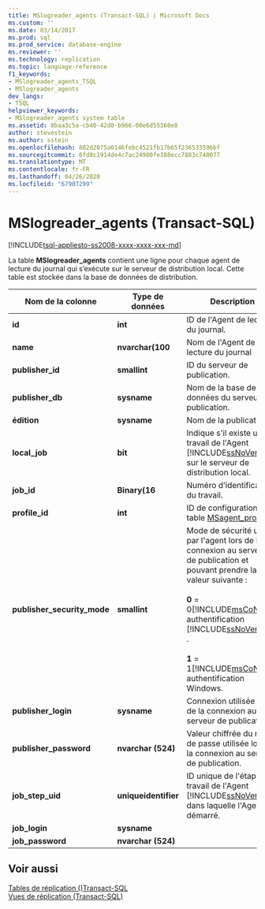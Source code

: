 ```yaml
---
title: MSlogreader_agents (Transact-SQL) | Microsoft Docs
ms.custom: ''
ms.date: 03/14/2017
ms.prod: sql
ms.prod_service: database-engine
ms.reviewer: ''
ms.technology: replication
ms.topic: language-reference
f1_keywords:
- MSlogreader_agents_TSQL
- MSlogreader_agents
dev_langs:
- TSQL
helpviewer_keywords:
- MSlogreader_agents system table
ms.assetid: 8baa3c5a-cb40-42d0-b966-00e6d55368e8
author: stevestein
ms.author: sstein
ms.openlocfilehash: 802d2075a0146febc4521fb17b65f236533596bf
ms.sourcegitcommit: 6fd8c1914de4c7ac24900fe388ecc7883c740077
ms.translationtype: MT
ms.contentlocale: fr-FR
ms.lasthandoff: 04/26/2020
ms.locfileid: "67907299"
---
```

# <a name="mslogreader_agents-transact-sql"></a>MSlogreader_agents (Transact-SQL)
[!INCLUDE[tsql-appliesto-ss2008-xxxx-xxxx-xxx-md](../../includes/tsql-appliesto-ss2008-xxxx-xxxx-xxx-md.md)]

  La table **MSlogreader_agents** contient une ligne pour chaque agent de lecture du journal qui s’exécute sur le serveur de distribution local. Cette table est stockée dans la base de données de distribution.  
  
|Nom de la colonne|Type de données|Description|  
|-----------------|---------------|-----------------|  
|**id**|**int**|ID de l'Agent de lecture du journal.|  
|**name**|**nvarchar(100**|Nom de l'Agent de lecture du journal|  
|**publisher_id**|**smallint**|ID du serveur de publication.|  
|**publisher_db**|**sysname**|Nom de la base de données du serveur de publication.|  
|**édition**|**sysname**|Nom de la publication.|  
|**local_job**|**bit**|Indique s'il existe un travail de l'Agent [!INCLUDE[ssNoVersion](../../includes/ssnoversion-md.md)] sur le serveur de distribution local.|  
|**job_id**|**Binary(16**|Numéro d’identification du travail.|  
|**profile_id**|**int**|ID de configuration de la table [MSagent_profiles](../../relational-databases/system-tables/msagent-profiles-transact-sql.md) .|  
|**publisher_security_mode**|**smallint**|Mode de sécurité utilisé par l'agent lors de la connexion au serveur de publication et pouvant prendre la valeur suivante :<br /><br /> **0** =  0[!INCLUDE[msCoName](../../includes/msconame-md.md)] authentification [!INCLUDE[ssNoVersion](../../includes/ssnoversion-md.md)] .<br /><br /> **1** =  1[!INCLUDE[msCoName](../../includes/msconame-md.md)] authentification Windows.|  
|**publisher_login**|**sysname**|Connexion utilisée lors de la connexion au serveur de publication.|  
|**publisher_password**|**nvarchar (524)**|Valeur chiffrée du mot de passe utilisée lors de la connexion au serveur de publication.|  
|**job_step_uid**|**uniqueidentifier**|ID unique de l'étape de travail de l'Agent [!INCLUDE[ssNoVersion](../../includes/ssnoversion-md.md)] dans laquelle l'Agent est démarré.|  
|**job_login**|**sysname**||  
|**job_password**|**nvarchar (524)**||  
  
## <a name="see-also"></a>Voir aussi  
 [Tables de réplication &#40;&#41;Transact-SQL](../../relational-databases/system-tables/replication-tables-transact-sql.md)   
 [Vues de réplication &#40;Transact-SQL&#41;](../../relational-databases/system-views/replication-views-transact-sql.md)  
  
  
